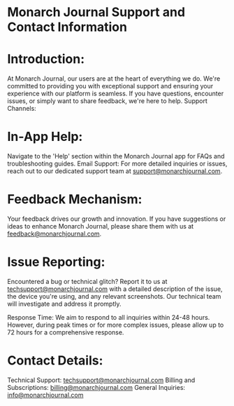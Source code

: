 # Monarch Journal Support and Contact Information

# Introduction: 
At Monarch Journal, our users are at the heart of everything we do. We're committed to providing you with exceptional support and ensuring your experience with our platform is seamless. If you have questions, encounter issues, or simply want to share feedback, we're here to help.
Support Channels:

# In-App Help:
Navigate to the 'Help' section within the Monarch Journal app for FAQs and troubleshooting guides.
Email Support: For more detailed inquiries or issues, reach out to our dedicated support team at support@monarchjournal.com.

# Feedback Mechanism: 
Your feedback drives our growth and innovation. If you have suggestions or ideas to enhance Monarch Journal, please share them with us at feedback@monarchjournal.com.

# Issue Reporting:
Encountered a bug or technical glitch? Report it to us at techsupport@monarchjournal.com with a detailed description of the issue, the device you're using, and any relevant screenshots. Our technical team will investigate and address it promptly.

Response Time: We aim to respond to all inquiries within 24-48 hours. However, during peak times or for more complex issues, please allow up to 72 hours for a comprehensive response.

# Contact Details:
Technical Support: techsupport@monarchjournal.com
Billing and Subscriptions: billing@monarchjournal.com
General Inquiries: info@monarchjournal.com

